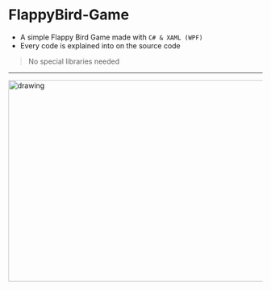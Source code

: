 # FlappyBird-Game
- A simple Flappy Bird Game made with `C# & XAML (WPF)`
- Every code is explained into on the source code
> No special libraries needed
---
<img src="https://cdn.discordapp.com/attachments/766239803917729802/948879968044204042/Flappy_Bird.png" alt="drawing" height="400" width="660"/>
